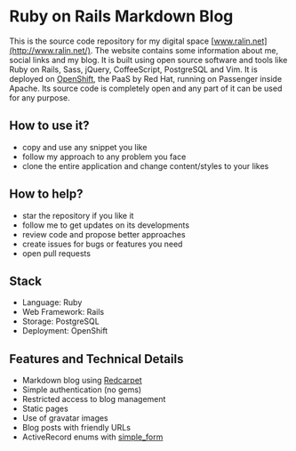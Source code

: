 # Ruby on Rails Markdown Blog

This is the source code repository for my digital space [www.ralin.net](http://www.ralin.net/). The website contains some information about me, social links and my blog. It is built using open source software and tools like Ruby on Rails, Sass, jQuery, CoffeeScript, PostgreSQL and Vim. It is deployed on [OpenShift](https://www.openshift.com/), the PaaS by Red Hat, running on Passenger inside Apache. Its source code is completely open and any part of it can be used for any purpose.

## How to use it?

- copy and use any snippet you like
- follow my approach to any problem you face
- clone the entire application and change content/styles to your likes

## How to help?

- star the repository if you like it
- follow me to get updates on its developments
- review code and propose better approaches
- create issues for bugs or features you need
- open pull requests

## Stack

- Language: Ruby
- Web Framework: Rails
- Storage: PostgreSQL
- Deployment: OpenShift

## Features and Technical Details

- Markdown blog using [Redcarpet](https://github.com/vmg/redcarpet)
- Simple authentication (no gems)
- Restricted access to blog management
- Static pages
- Use of gravatar images
- Blog posts with friendly URLs
- ActiveRecord enums with [simple_form](https://github.com/plataformatec/simple_form)
